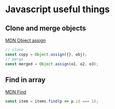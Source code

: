 # Javascript useful things

## Clone and merge objects
[MDN Object assign](https://developer.mozilla.org/en-US/docs/Web/JavaScript/Reference/Global_Objects/Object/assign)
```js
// clone
const copy = Object.assign({}, obj);
// merge
const merged = Object.assign(o1, o2, o3);
```

## Find in array
[MDN Find](https://developer.mozilla.org/en-US/docs/Web/JavaScript/Reference/Global_Objects/Array/find)
```js
const item = items.find(p => p.id === 1);
```